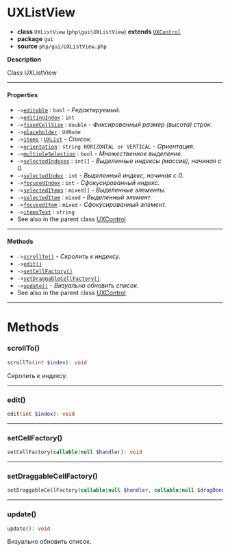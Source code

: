 # UXListView

- **class** `UXListView` (`php\gui\UXListView`) **extends** [`UXControl`](https://github.com/jphp-compiler/jphp/blob/master/exts/jphp-gui-ext/api-docs/classes/php/gui/UXControl.md)
- **package** `gui`
- **source** `php/gui/UXListView.php`

**Description**

Class UXListView

---

#### Properties

- `->`[`editable`](#prop-editable) : `bool` - _Редактируемый._
- `->`[`editingIndex`](#prop-editingindex) : `int`
- `->`[`fixedCellSize`](#prop-fixedcellsize) : `double` - _Фиксированный размер (высота) строк._
- `->`[`placeholder`](#prop-placeholder) : `UXNode`
- `->`[`items`](#prop-items) : [`UXList`](https://github.com/jphp-compiler/jphp/blob/master/exts/jphp-gui-ext/api-docs/classes/php/gui/UXList.md) - _Список._
- `->`[`orientation`](#prop-orientation) : `string HORIZONTAL or VERTICAL` - _Ориентация._
- `->`[`multipleSelection`](#prop-multipleselection) : `bool` - _Множественное выделение._
- `->`[`selectedIndexes`](#prop-selectedindexes) : `int[]` - _Выделенные индексы (массив), начиная с 0._
- `->`[`selectedIndex`](#prop-selectedindex) : `int` - _Выделенный индекс, начиная с 0._
- `->`[`focusedIndex`](#prop-focusedindex) : `int` - _Сфокусированный индекс._
- `->`[`selectedItems`](#prop-selecteditems) : `mixed[]` - _Выделенные элементы._
- `->`[`selectedItem`](#prop-selecteditem) : `mixed` - _Выделенный элемент._
- `->`[`focusedItem`](#prop-focuseditem) : `mixed` - _Сфокусированный элемент._
- `->`[`itemsText`](#prop-itemstext) : `string`
- See also in the parent class [UXControl](https://github.com/jphp-compiler/jphp/blob/master/exts/jphp-gui-ext/api-docs/classes/php/gui/UXControl.md)

---

#### Methods

- `->`[`scrollTo()`](#method-scrollto) - _Скролить к индексу._
- `->`[`edit()`](#method-edit)
- `->`[`setCellFactory()`](#method-setcellfactory)
- `->`[`setDraggableCellFactory()`](#method-setdraggablecellfactory)
- `->`[`update()`](#method-update) - _Визуально обновить список._
- See also in the parent class [UXControl](https://github.com/jphp-compiler/jphp/blob/master/exts/jphp-gui-ext/api-docs/classes/php/gui/UXControl.md)

---
# Methods

<a name="method-scrollto"></a>

### scrollTo()
```php
scrollTo(int $index): void
```
Скролить к индексу.

---

<a name="method-edit"></a>

### edit()
```php
edit(int $index): void
```

---

<a name="method-setcellfactory"></a>

### setCellFactory()
```php
setCellFactory(callable|null $handler): void
```

---

<a name="method-setdraggablecellfactory"></a>

### setDraggableCellFactory()
```php
setDraggableCellFactory(callable|null $handler, callable|null $dragDoneHandler): void
```

---

<a name="method-update"></a>

### update()
```php
update(): void
```
Визуально обновить список.